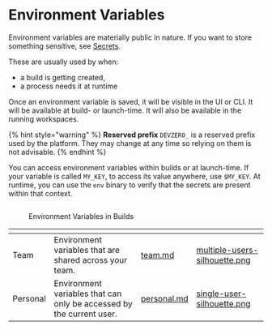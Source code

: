 # Environment Variables

Environment variables are materially public in nature. If you want to store something sensitive, see [Secrets](../secrets/README.md).

These are usually used by when:
- a build is getting created,
- a process needs it at runtime

Once an environment variable is saved, it will be visible in the UI or CLI. It will be available at build- or launch-time. 
It will also be available in the running workspaces.

{% hint style="warning" %}
**Reserved prefix** `DEVZERO_` is a reserved prefix used by the platform. They may change at any time so relying on them is not advisable.
{% endhint %}

You can access environment variables within builds or at launch-time. If your variable is called `MY_KEY`, to access its value anywhere, use `$MY_KEY`.
At runtime, you can use the `env` binary to verify that the secrets are present within that context.  

<figure><img src="../.gitbook/assets/env-var-in-build.png" alt=""><figcaption><p>Environment Variables in Builds</p></figcaption></figure>

<table data-card-size="large" data-view="cards">
  <thead>
    <tr>
      <th></th>
      <th></th>
      <th data-hidden data-card-target data-type="content-ref"></th>
      <th data-hidden data-card-cover data-type="files"></th>
    </tr>
  </thead>
  <tbody>
    <tr>
      <td>Team</td>
      <td>Environment variables that are shared across your team.</td>
      <td><a href="team.md">team.md</a></td>
      <td><a href="../../.gitbook/assets/multiple-users-silhouette.png">multiple-users-silhouette.png</a></td>
    </tr>
    <tr>
      <td>Personal</td>
      <td>Environment variables that can only be accessed by the current user.</td>
      <td><a href="personal.md">personal.md</a></td>
      <td><a href="../../.gitbook/assets/single-user-silhouette.png">single-user-silhouette.png</a></td>
    </tr>
  </tbody>
</table>